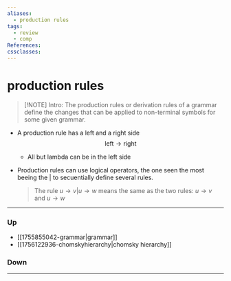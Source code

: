 ```yaml
---
aliases:
  - production rules
tags:
  - review
  - comp
References:
cssclasses:
---
```

# production rules
> [!NOTE] Intro: 
> The production rules or derivation rules of a grammar define the changes that can be applied to non-terminal symbols for some given grammar.

- A production rule has a left and a right side
  $$ \text{left} \rightarrow \text{right}$$
	- All but lambda can be in the left side

- Production rules can use logical operators, the one seen the most beeing the | to secuentially define several rules.
  > The rule $u\rightarrow v | u \rightarrow w$ means the same as the two rules: $u\rightarrow v$ and $u\rightarrow w$
  

***
### Up
- [[1755855042-grammar|grammar]]
- [[1756122936-chomskyhierarchy|chomsky hierarchy]]
### Down
***
